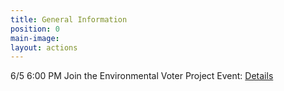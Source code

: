 ```yaml
---
title: General Information
position: 0
main-image: 
layout: actions
---
```


6/5 6:00 PM Join the Environmental Voter Project Event: [Details](http://www.indivisibleacton.org/action/2017/06/05/environmentalists-for-ga-06-slash-ossoff-training-call.html)

